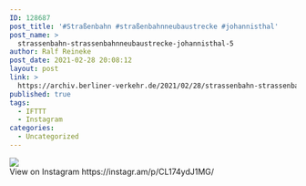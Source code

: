 ```yaml
---
ID: 128687
post_title: '#Straßenbahn #straßenbahnneubaustrecke #johannisthal'
post_name: >
  strassenbahn-strassenbahnneubaustrecke-johannisthal-5
author: Ralf Reineke
post_date: 2021-02-28 20:08:12
layout: post
link: >
  https://archiv.berliner-verkehr.de/2021/02/28/strassenbahn-strassenbahnneubaustrecke-johannisthal-5/
published: true
tags:
  - IFTTT
  - Instagram
categories:
  - Uncategorized
---
```

<div><img src='https://scontent-iad3-1.cdninstagram.com/v/t51.29350-15/156222686_423432342221246_8295524250684660839_n.jpg?_nc_cat=105&ccb=3&_nc_sid=8ae9d6&_nc_ohc=5DZXPK8-PRUAX_Fn9y9&_nc_ht=scontent-iad3-1.cdninstagram.com&oh=529fb7433591fda421db6955c823abae&oe=60625C51' style='max-width:600px;' /><br/><div>View on Instagram https://instagr.am/p/CL174ydJ1MG/</div></div>